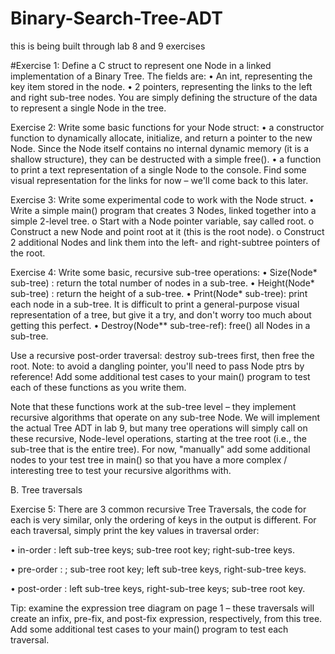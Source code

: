 # Binary-Search-Tree-ADT
this is being built through lab 8 and 9 exercises

#Exercise 1: Define a C struct to represent one Node in a linked implementation of a
Binary Tree.
The fields are:
• An int, representing the key item stored in the node.
• 2 pointers, representing the links to the left and right sub-tree nodes.
You are simply defining the structure of the data to represent a single Node in the
tree.


Exercise 2: Write some basic functions for your Node struct:
• a constructor function to dynamically allocate, initialize, and return a pointer to
the new Node. Since the Node itself contains no internal dynamic memory (it
is a shallow structure), they can be destructed with a simple free().
• a function to print a text representation of a single Node to the console.
Find some visual representation for the links for now – we'll come back to this
later.


Exercise 3: Write some experimental code to work with the Node struct.
• Write a simple main() program that creates 3 Nodes, linked together into a
simple 2-level tree.
o Start with a Node pointer variable, say called root.
o Construct a new Node and point root at it (this is the root node).
o Construct 2 additional Nodes and link them into the left- and right-subtree
pointers of the root.



Exercise 4: Write some basic, recursive sub-tree operations:
• Size(Node* sub-tree) : return the total number of nodes in a sub-tree.
• Height(Node* sub-tree) : return the height of a sub-tree.
• Print(Node* sub-tree): print each node in a sub-tree.
It is difficult to print a general-purpose visual representation of a tree, but give
it a try, and don't worry too much about getting this perfect.
• Destroy(Node** sub-tree-ref): free() all Nodes in a sub-tree.

Use a recursive post-order traversal: destroy sub-trees first, then free the root.
Note: to avoid a dangling pointer, you'll need to pass Node ptrs by reference!
Add some additional test cases to your main() program to test each of these functions
as you write them.

Note that these functions work at the sub-tree level – they implement recursive
algorithms that operate on any sub-tree Node.
We will implement the actual Tree ADT in lab 9, but many tree operations will simply
call on these recursive, Node-level operations, starting at the tree root (i.e., the sub-tree
that is the entire tree). For now, "manually" add some additional nodes to your test tree
in main() so that you have a more complex / interesting tree to test your recursive
algorithms with.

B. Tree traversals


Exercise 5: There are 3 common recursive Tree Traversals, the code for each is very
similar, only the ordering of keys in the output is different. For each
traversal, simply print the key values in traversal order:

• in-order : left sub-tree keys; sub-tree root key; right-sub-tree keys.

• pre-order : ; sub-tree root key; left sub-tree keys, right-sub-tree keys.

• post-order : left sub-tree keys, right-sub-tree keys; sub-tree root key.

Tip: examine the expression tree diagram on page 1 – these traversals will create an infix,
pre-fix, and post-fix expression, respectively, from this tree.
Add some additional test cases to your main() program to test each traversal.
